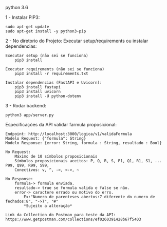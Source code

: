 python 3.6

1 - Instalar PIP3:

    sudo apt-get update
    sudo apt-get install -y python3-pip

2 - No diretorio do Projeto: Executar setup/requirements ou instalar dependencias:

    Executar setup (não sei se funciona)
        pip3 install

    Executar requirements (não sei se funciona)
        pip3 install -r requirements.txt

    Instalar dependencias (FastAPI e Uvicorn):
        pip3 install fastapi
        pip3 install uvicorn
        pip3 install -U python-dotenv

3 - Rodar backend:

    python3 app/server.py

Especificações da API validar farmula proposicional:

    Endpoint: http://localhost:3000/logica/v1/validaFormula
    Modelo Request: {"formula": String}
    Modelo Response: {error: String, formula : String, resultado : Bool}

    No Request:
        Máximo de 10 símbolos proposicionais
        Símbolos proposicionais aceitos: P, Q, R, S, P1, Q1, R1, S1, ... P99, Q99, R99, S99,
        Conectivos: v, ^, ->, <->, ~

    No Response:
        formula-> formula enviada.
        resultado-> true se formula valida e false se não.
        error-> caractere errado ou motivo do erro.
            Ex:"Numero de parenteses abertos:7 diferente do numero de fechados:8", "->)", "#"
            *Sujeito a alteração*

    Link da Collection do Postman para teste da API: https://www.getpostman.com/collections/ef0260391428b67f5403
